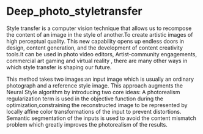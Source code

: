 # Deep_photo_styletransfer
Style transfer is a computer vision technique that allows us to recompose the content of an image in the style of another.To create artistic images of high perceptual quality.
This new capability opens up endless doors in design, content generation, and the development of content creativity tools.It can be used in photo video editors, Artist-community 
engagements, commercial art gaming and virtual reality , there are many other ways in which style transfer 
is shaping our future.

This method takes two images:an input image which is usually an ordinary photograph and a reference style image.
This approach augments the Neural Style algorithm by introducing two core ideas:
A photorealism regularization term is used in the objective function during the optimization,constraining the reconstructed image to be represented by locally affine color transformations of the input to prevent distortions.
Semantic segmentation of the inputs is used to avoid the content mismatch problem which greatly improves the photorealism of the results.
